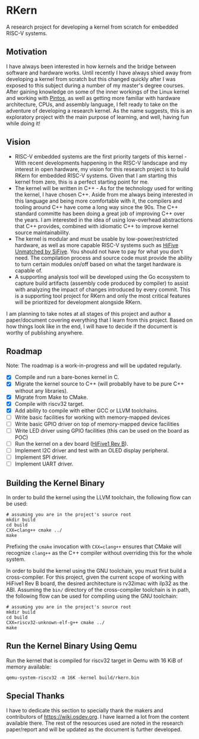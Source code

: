 # RKern
A research project for developing a kernel from scratch for embedded RISC-V systems.

## Motivation
I have always been interested in how kernels and the bridge between software and hardware works. Until recently I have always shied away from developing a kernel from scratch but this changed quickly after I was exposed to this subject during a number of my master's degree courses. After gaining knowledge on some of the inner workings of the Linux kernel and working with [Pintos](https://en.wikipedia.org/wiki/Pintos), as well as getting more familiar with hardware architecture, CPUs, and assembly language, I felt ready to take on the adventure of developing a research kernel. As the name suggests, this is an exploratory project with the main purpose of learning, and well, having fun while doing it!

## Vision
- RISC-V embedded systems are the first priority targets of this kernel - With recent developments happening in the RISC-V landscape and my interest in open hardware, my vision for this research project is to build RKern for embedded RISC-V systems. Given that I am starting this kernel from zero, this is a perfect starting point for me.
- The kernel will be written in C++ - As for the technology used for writing the kernel, I have chosen C++. Aside from me always being interested in this language and being more comfortable with it, the compilers and tooling around C++ have come a long way since the 90s. The C++ standard committe has been doing a great job of improving C++ over the years. I am interested in the idea of using low-overhead abstractions that C++ provides, combined with idiomatic C++ to improve kernel source maintainability.
- The kernel is modular and must be usable by low-power/restricted hardware, as well as more capable RISC-V systems such as [HiFive Unmatched by SiFive](https://www.sifive.com/boards/hifive-unmatched). You should not have to pay for what you don't need. The compilation process and source code must provide the ability to turn certain modules on/off based on what the target hardware is capable of.
- A supporting analysis tool will be developed using the Go ecosystem to capture build artifacts (assembly code produced by compiler) to assist with analyzing the impact of changes introduced by every commit. This is a supporting tool project for RKern and only the most critical features will be prioritized for development alongside RKern.

I am planning to take notes at all stages of this project and author a paper/document covering everything that I learn from this project. Based on how things look like in the end, I will have to decide if the document is worthy of publishing anywhere.

## Roadmap
Note: The roadmap is a work-in-progress and will be updated regularly.
- [x] Compile and run a bare-bones kernel in C.
- [x] Migrate the kernel source to C++ (will probablly have to be pure C++ without any libraries).
- [x] Migrate from Make to CMake.
- [x] Compile with riscv32 target.
- [x] Add ability to compile with either GCC or LLVM toolchains.
- [ ] Write basic facilities for working with memory-mapped devices
- [ ] Write basic GPIO driver on top of memory-mapped device facilities
- [ ] Write LED driver using GPIO facilities (this can be used on the board as POC)
- [ ] Run the kernel on a dev board ([HiFive1 Rev B](https://www.sifive.com/boards/hifive1-rev-b)).
- [ ] Implement I2C driver and test with an OLED display peripheral.
- [ ] Implement SPI driver.
- [ ] Implement UART driver.

## Building the Kernel Binary
In order to build the kernel using the LLVM toolchain, the following flow can be used:
```
# assuming you are in the project's source root
mkdir build
cd build
CXX=clang++ cmake ../
make
```

Prefixing the `cmake` invocation with `CXX=clang++` ensures that CMake will recognize `clang++` as the C++ compiler without overriding this for the whole system.

In order to build the kernel using the GNU toolchain, you must first build a cross-compiler. For this project, given the current scope of working with HiFive1 Rev B board, the desired architecture is rv32imac with ilp32 as the ABI.
Assuming the `bin/` directory of the cross-compiler toolchain is in path, the following flow can be used for compiling using the GNU toolchain:
```
# assuming you are in the project's source root
mkdir build
cd build
CXX=riscv32-unknown-elf-g++ cmake ../
make
```

## Run the Kernel Binary Using Qemu
Run the kernel that is compiled for riscv32 target in Qemu with 16 KiB of memory available:
```
qemu-system-riscv32 -m 16K -kernel build/rkern.bin
```

## Special Thanks
I have to dedicate this section to specially thank the makers and contributors of https://wiki.osdev.org. I have learned a lot from the content available there. The rest of the resources used are noted in the research paper/report and will be updated as the document is further developed.
